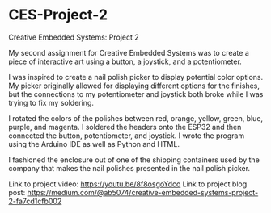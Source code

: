 # CES-Project-2

Creative Embedded Systems: Project 2

My second assignment for Creative Embedded Systems was to create a piece of interactive art using a button, a joystick, and a potentiometer.

I was inspired to create a nail polish picker to display potential color options. My picker originally allowed for displaying different options for the finishes, but the connections to my potentiometer and joystick both broke while I was trying to fix my soldering.

I rotated the colors of the polishes between red, orange, yellow, green, blue, purple, and magenta. I soldered the headers onto the ESP32 and then connected the button, potentiometer, and joystick. I wrote the program using the Arduino IDE as well as Python and HTML. 

I fashioned the enclosure out of one of the shipping containers used by the company that makes the nail polishes presented in the nail polish picker. 

Link to project video: https://youtu.be/8f8osgoYdco
Link to project blog post: https://medium.com/@ab5074/creative-embedded-systems-project-2-fa7cd1cfb002
